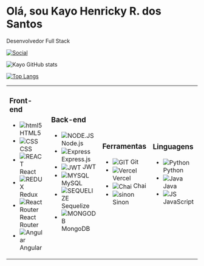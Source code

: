 # Olá, sou Kayo Henricky R. dos Santos
Desenvolvedor Full Stack


[![Social](https://img.shields.io/badge/LinkedIn-0077B5?style=for-the-badge&logo=linkedin&logoColor=white)](https://www.linkedin.com/in/kayohenricky/)

![Kayo GitHub stats](https://github-readme-stats.vercel.app/api?username=kayohr&show_icons=true&theme=dracula)

[![Top Langs](https://github-readme-stats.vercel.app/api/top-langs/?username=kayohr&hide_progress=true)](https://github.com/kayohr/github-readme-stats)

<table>
  <tr>
    <td>
      <h3>Front-end</h3>
      <ul>
        <li>
          <img align="center" alt="html5" src="https://img.shields.io/badge/HTML5-E34F26?style=for-the-badge&logo=html5&logoColor=white">
          HTML5
        </li>
        <li>
          <img align="center" alt="CSS" src="https://img.shields.io/badge/CSS-239120?&style=for-the-badge&logo=css3&logoColor=white">
          CSS
        </li>
        <li>
          <img align="center" alt="REACT" src="https://img.shields.io/badge/React-20232A?style=for-the-badge&logo=react&logoColor=61DAFB">
          React
        </li>
        <li>
          <img align="center" alt="REDUX" src="https://img.shields.io/badge/Redux-593D88?style=for-the-badge&logo=redux&logoColor=white">
          Redux
        </li>
        <li>
          <img align="center" alt="React Router" src="https://img.shields.io/badge/React_Router-CA4245?style=for-the-badge&logo=react-router&logoColor=white">
          React Router
        </li>
        <li>
          <img align="center" alt="Angular" src="https://img.shields.io/badge/Angular-DD0031?style=for-the-badge&logo=angular&logoColor=white">
          Angular
        </li>
      </ul>
    </td>
    <td>
      <h3>Back-end</h3>
      <ul>
        <li>
          <img align="center" alt="NODE.JS" src="https://img.shields.io/badge/Node.js-43853D?style=for-the-badge&logo=node.js&logoColor=white">
          Node.js
        </li>
        <li>
          <img align="center" alt="Express" src="https://img.shields.io/badge/Express.js-404D59?style=for-the-badge">
          Express.js
        </li>
        <li>
          <img align="center" alt="JWT" src="https://img.shields.io/badge/JWT-black?style=for-the-badge&logo=JSON%20web%20tokens">
          JWT
        </li>
        <li>
          <img align="center" alt="MYSQL" src="https://img.shields.io/badge/MySQL-00000F?style=for-the-badge&logo=mysql&logoColor=white">
          MySQL
        </li>
        <li>
          <img align="center" alt="SEQUELIZE" src="https://img.shields.io/badge/sequelize-323330?style=for-the-badge&logo=sequelize&logoColor=blue">
          Sequelize
        </li>
        <li>
          <img align="center" alt="MONGODB" src="https://img.shields.io/badge/MongoDB-4EA94B?style=for-the-badge&logo=mongodb&logoColor=white">
          MongoDB
        </li>
      </ul>
    </td>
    <td>
      <h3>Ferramentas</h3>
      <ul>
        <li>
          <img align="center" alt="GIT" src="https://img.shields.io/badge/GIT-E44C30?style=for-the-badge&logo=git&logoColor=white">
          Git
        </li>
        <li>
          <img align="center" alt="Vercel" src="https://img.shields.io/badge/vercel-%23000000.svg?style=for-the-badge&logo=vercel&logoColor=white">
          Vercel
        </li>
        <li>
          <img align="center" alt="Chai" src="https://img.shields.io/badge/chai.js-323330?style=for-the-badge&logo=chai&logoColor=red">
          Chai
        </li>
        <li>
          <img align="center" alt="sinon" src="https://img.shields.io/badge/sinon.js-323330?style=for-the-badge&logo=sinon">
          Sinon
        </li>
      </ul>
    </td>
    <td>
      <h3>Linguagens</h3>
      <ul>
        <li>
          <img align="center" alt="Python" src="https://img.shields.io/badge/Python-000?style=for-the-badge&logo=python">
          Python
        </li>
        <li>
          <img align="center" alt="Java" src="https://img.shields.io/badge/Java-ED8B00?style=for-the-badge&logo=openjdk&logoColor=white">
          Java
        </li>
        <li>
          <img align="center" alt="JS" src="https://img.shields.io/badge/JavaScript-F7DF1E?style=for-the-badge&logo=javascript&logoColor=black">
          JavaScript
        </li>
      </ul>
    </td>
  </tr>
</table>

